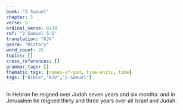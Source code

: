 ```yaml
---
book: "2 Samuel"
chapter: 5
verse: 5
ordinal_verse: 8138
ref: "2 Samuel 5:5"
translation: "KJV"
genre: "History"
word_count: 25
topics: []
cross_references: []
grammar_tags: []
thematic_tags: [names-of-god, time-units, time]
tags: ["Bible","KJV","2-Samuel"]
---
```

In Hebron he reigned over Judah seven years and six months: and in Jerusalem he reigned thirty and three years over all Israel and Judah.

